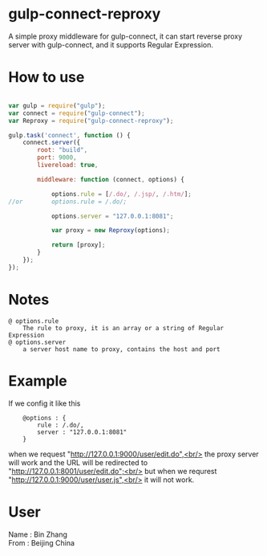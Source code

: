 # gulp-connect-reproxy
A simple proxy middleware for gulp-connect, it can start reverse proxy server with gulp-connect, and it supports Regular Expression.

# How to use
```javascript

var gulp = require("gulp");
var connect = require("gulp-connect");
var Reproxy = require("gulp-connect-reproxy");

gulp.task('connect', function () {
    connect.server({
        root: "build",
        port: 9000,
        livereload: true,

        middleware: function (connect, options) {

            options.rule = [/.do/, /.jsp/, /.htm/];
//or        options.rule = /.do/;

            options.server = "127.0.0.1:8081";

            var proxy = new Reproxy(options);

            return [proxy];
        }
    });
});
```


# Notes
```
@ options.rule
    The rule to proxy, it is an array or a string of Regular Expression
@ options.server
    a server host name to proxy, contains the host and port
```

# Example

If we config it like this
```
    @options : {
        rule : /.do/,
        server : "127.0.0.1:8081"
    }
```
when we request "http://127.0.0.1:9000/user/edit.do",<br/>
    the proxy server will work and the URL will be redirected to "http://127.0.0.1:8001/user/edit.do";<br/>
but when we requrest "http://127.0.0.1:9000/user/user.js",<br/>
    it will not work.


# User
Name : Bin Zhang<br/>
From : Beijing China
